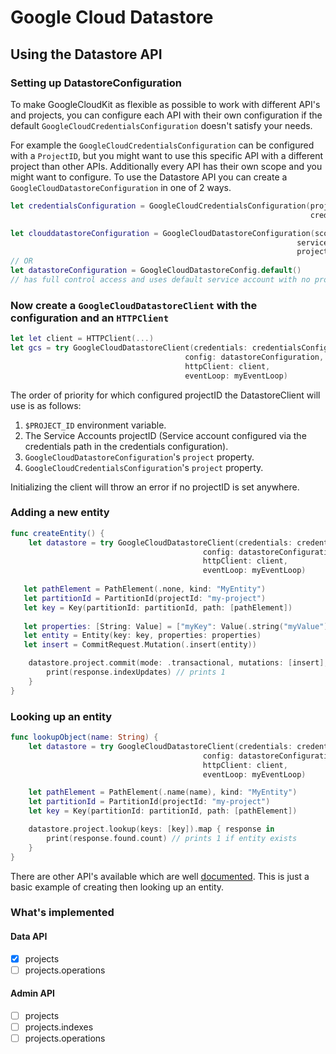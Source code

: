 # Google Cloud Datastore

## Using the Datastore API

### Setting up DatastoreConfiguration

To make GoogleCloudKit as flexible as possible to work with different API's and projects,
you can configure each API with their own configuration if the default `GoogleCloudCredentialsConfiguration` doesn't satisfy your needs.

For example the `GoogleCloudCredentialsConfiguration` can be configured with a `ProjectID`, but you might
want to use this specific API with a different project than other APIs. Additionally every API has their own scope and you might want to configure.
To use the Datastore API you can create a `GoogleCloudDatastoreConfiguration` in one of 2 ways.

```swift
let credentialsConfiguration = GoogleCloudCredentialsConfiguration(project: "my-project-1",
                                                                   credentialsFile: "~/path/to/service-account.json")

let clouddatastoreConfiguration = GoogleCloudDatastoreConfiguration(scope: [.fullControl, .cloudPlatformReadOnly],
                                                                serviceAccount: "default",
                                                                project: "my-project-2")
// OR
let datastoreConfiguration = GoogleCloudDatastoreConfig.default() 
// has full control access and uses default service account with no project specified.
```

### Now create a `GoogleCloudDatastoreClient` with the configuration and an `HTTPClient`
```swift
let let client = HTTPClient(...)
let gcs = try GoogleCloudDatastoreClient(credentials: credentialsConfiguration,
                                       config: datastoreConfiguration,
                                       httpClient: client,
                                       eventLoop: myEventLoop)

```
The order of priority for which configured projectID the DatastoreClient will use is as follows:
1. `$PROJECT_ID` environment variable.
2. The Service Accounts projectID (Service account configured via the credentials path in the credentials configuration).
3. `GoogleCloudDatastoreConfiguration`'s `project` property.
4. `GoogleCloudCredentialsConfiguration`'s `project` property.

Initializing the client will throw an error if no projectID is set anywhere.

### Adding a new entity

```swift
func createEntity() {
    let datastore = try GoogleCloudDatastoreClient(credentials: credentialsConfiguration,
                                           config: datastoreConfiguration,
                                           httpClient: client,
                                           eventLoop: myEventLoop)
   
   let pathElement = PathElement(.none, kind: "MyEntity")
   let partitionId = PartitionId(projectId: "my-project")
   let key = Key(partitionId: partitionId, path: [pathElement])
                                           
   let properties: [String: Value] = ["myKey": Value(.string("myValue"))]
   let entity = Entity(key: key, properties: properties)
   let insert = CommitRequest.Mutation(.insert(entity))

    datastore.project.commit(mode: .transactional, mutations: [insert], transactionId: "myTransactionId").map { response in
        print(response.indexUpdates) // prints 1
    }
}
```

### Looking up an entity

```swift
func lookupObject(name: String) {
    let datastore = try GoogleCloudDatastoreClient(credentials: credentialsConfiguration,
                                           config: datastoreConfiguration,
                                           httpClient: client,
                                           eventLoop: myEventLoop)

    let pathElement = PathElement(.name(name), kind: "MyEntity")
    let partitionId = PartitionId(projectId: "my-project")
    let key = Key(partitionId: partitionId, path: [pathElement])

    datastore.project.lookup(keys: [key]).map { response in
        print(response.found.count) // prints 1 if entity exists
    }
}
```

There are other API's available which are well [documented](https://cloud.google.com/datastore/docs/reference/data/rest).
This is just a basic example of creating then looking up an entity.

### What's implemented

#### Data API
* [x] projects
* [ ] projects.operations

#### Admin API
* [ ] projects
* [ ] projects.indexes
* [ ] projects.operations

